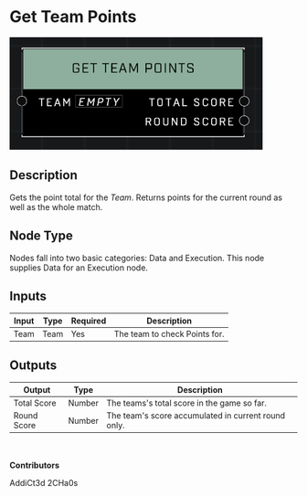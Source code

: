 # Get Team Points
![alt text](../../../.gitbook/assets/get-team-points.png)
## Description
Gets the point total for the *Team*. Returns points for the current round as well as the whole match.

## Node Type
Nodes fall into two basic categories: Data and Execution. This node supplies Data for an Execution node.

## Inputs
| Input | Type | Required | Description |
|------------------|------------------|----------|--------------------------------------------------------------|
| Team | Team | Yes | The team to check Points for. |

## Outputs
| Output | Type | Description |
|------------------|------------------|--------------------------------------------------------------|
| Total Score | Number | The teams's total score in the game so far. |
| Round Score | Number | The team's score accumulated in current round only. |

\
\
**Contributors**

AddiCt3d 2CHa0s
